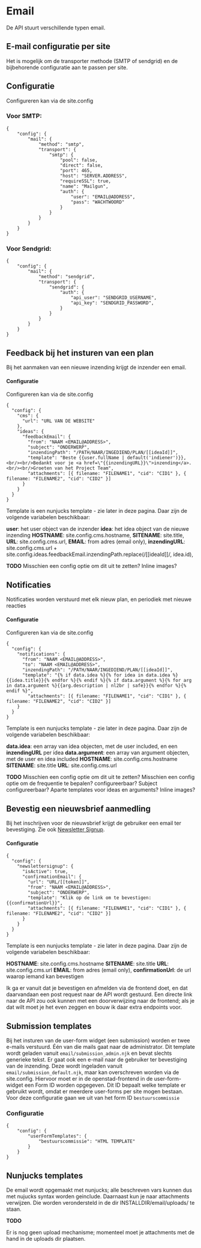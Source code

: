 # Email

De API stuurt verschillende typen email.

## E-mail configuratie per site

Het is mogelijk om de transporter methode (SMTP of sendgrid) en de bijbehorende configuratie aan te passen per site.

## Configuratie

Configureren kan via de site.config

### Voor SMTP:
```
{
    "config": {
        "mail": {
            "method": "smtp",
            "transport": {
                "smtp": {
                    "pool": false,
                    "direct": false,
                    "port": 465,
                    "host": "SERVER.ADDRESS",
                    "requireSSL": true,
                    "name": "Mailgun",
                    "auth": {
                        "user": "EMAIL@ADDRESS",
                        "pass": "WACHTWOORD"
                    }
                }            
            }
        }
    }
}
```

### Voor Sendgrid:

```
{
    "config": {
        "mail": {
            "method": "sendgrid",
            "transport": {
                "sendgrid": {
                    "auth": {
                        "api_user": "SENDGRID_USERNAME",                    
                        "api_key": "SENDGRID_PASSWORD",                    
                    }
                }            
            }
        }
    }
}
```

## Feedback bij het insturen van een plan

Bij het aanmaken van een nieuwe inzending krijgt de inzender een email.

#### Configuratie

Configureren kan via de site.config

```
{
  "config": {
    "cms": {
      "url": "URL VAN DE WEBSITE"
    },
    "ideas": {
      "feedbackEmail": {
        "from": "NAAM <EMAIL@ADDRESS>",
        "subject": "ONDERWERP",
        "inzendingPath": "/PATH/NAAR/INGEDIEND/PLAN/[[ideaId]]",
        "template": "Beste {{user.fullName | default('indiener')}},<br/><br/>Bedankt voor je <a href=\"{{inzendingURL}}\">inzending</a>.<br/><br/>Groeten van het Project Team",
        "attachments": [{ filename: "FILENAME1", "cid": "CID1" }, { filename: "FILENAME2", "cid": "CID2" }]
      }
    }
  }
}
```

Template is een nunjucks template - zie later in deze pagina. Daar zijn de volgende variabelen beschikbaar:

**user**: het user object van de inzender
**idea**: het idea object van de nieuwe inzending
**HOSTNAME**: site.config.cms.hostname,
**SITENAME**: site.title,
**URL**: site.config.cms.url,
**EMAIL**: from adres (email only),
**inzendingURL**: site.config.cms.url + site.config.ideas.feedbackEmail.inzendingPath.replace(/\[\[ideaId\]\]/, idea.id),

**TODO**
Misschien een config optie om dit uit te zetten?
Inline images?

## Notificaties

Notificaties worden verstuurd met elk nieuw plan, en periodiek met nieuwe reacties

#### Configuratie

Configureren kan via de site.config

```
{
  "config": {
    "notifications": {
      "from": "NAAM <EMAIL@ADDRESS>",
      "to": "NAAM <EMAIL@ADDRESS>",
      "inzendingPath": "/PATH/NAAR/INGEDIEND/PLAN/[[ideaId]]",
      "template": "{% if data.idea %}{% for idea in data.idea %}{{idea.title}}{% endfor %}{% endif %}{% if data.argument %}{% for arg in data.argument %}{{arg.description | nl2br | safe}}{% endfor %}{% endif %}",
        "attachments": [{ filename: "FILENAME1", "cid": "CID1" }, { filename: "FILENAME2", "cid": "CID2" }]
    }
  }
}
```

Template is een nunjucks template - zie later in deze pagina. Daar zijn de volgende variabelen beschikbaar:

**data.idea**: een array van idea objecten, met de user included, en een **inzendingURL** per idea
**data.argument**: een array van argument objecten, met de user en idea included
**HOSTNAME**: site.config.cms.hostname
**SITENAME**: site.title
**URL**: site.config.cms.url

**TODO**
Misschien een config optie om dit uit te zetten?
Misschien een config optie om de frequentie te bepalen?
configureerbaar?
Subject configureerbaar?
Aparte templates voor ideas en arguments?
Inline images?

## Bevestig een nieuwsbrief aanmedling

Bij het inschrijven voor de nieuwsbrief krijgt de gebruiker een email ter bevestiging. Zie ook [Newsletter Signup](/doc/newslettersignup).

#### Configuratie

```
{
  "config": {
    "newslettersignup": {
      "isActive": true,
      "confirmationEmail": {
        "url": "URL/[[token]]",
        "from": "NAAM <EMAIL@ADDRESS>",
        "subject": "ONDERWERP",
        "template": "Klik op de link om te bevestigen: {{confirmationUrl}}",
        "attachments": [{ filename: "FILENAME1", "cid": "CID1" }, { filename: "FILENAME2", "cid": "CID2" }]
      }
    }
  }
}

```

Template is een nunjucks template - zie later in deze pagina. Daar zijn de volgende variabelen beschikbaar:

**HOSTNAME**: site.config.cms.hostname
**SITENAME**: site.title
**URL**: site.config.cms.url
**EMAIL**: from adres (email only),
**confirmationUrl**: de url waarop iemand kan bevestigen

Ik ga er vanuit dat je bevestigen en afmelden via de frontend doet, en dat daarvandaan een post request naar de API wordt gestuurd. Een directe link naar de API zou ook kunnen met een doorverwijzing naar de frontend; als je dat wilt moet je het even zeggen en bouw ik daar extra endpoints voor.

## Submission templates
Bij het insturen van de user-form widget (een submission) worden er twee e-mails verstuurd. Één van die mails gaat naar de administrator. Dit template wordt geladen vanuit `email/submission_admin.njk` en bevat slechts generieke tekst.
Er gaat ook een e-mail naar de gebruiker ter bevestiging van de inzending. Deze wordt ingeladen vanuit `email/submission_default.njk`, maar kan overschreven worden via de site.config. Hiervoor moet er in de openstad-frontend in de user-form-widget een Form ID worden opgegeven. Dit ID bepaalt welke template er gebruikt wordt, omdat er meerdere user-forms per site mogen bestaan. Voor deze configuratie gaan we uit van het form ID `bestuurscommissie`

### Configuratie

```
{
    "config": {
        "userFormTemplates": {
            "bestuurscommissie": "HTML TEMPLATE"
        }
    }
}
```

## Nunjucks templates

De email wordt opgemaakt met nunjucks; alle beschreven vars kunnen dus met nujucks syntax worden geinclude.
Daarnaast kun je naar attachments verwijzen. Die worden verondersteld in de dir INSTALLDIR/email/uploads/ te staan.

**TODO**

Er is nog geen upload mechanisme; momenteel moet je attachments met de hand in de uploads dir plaatsen.

